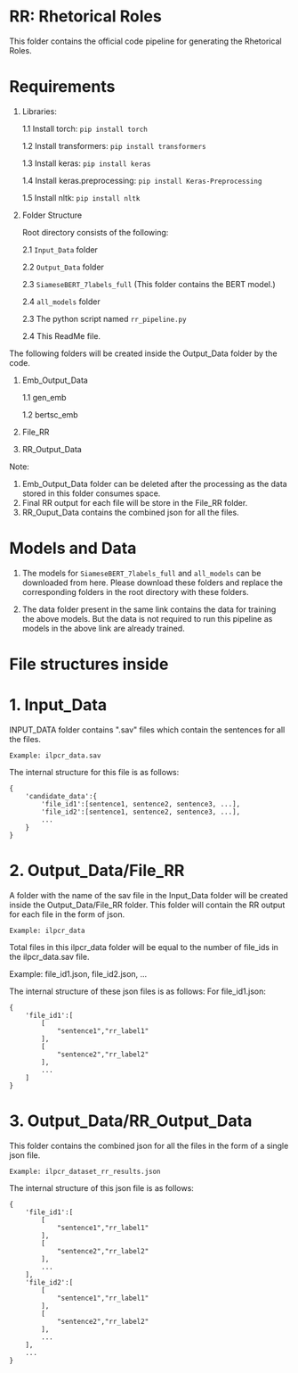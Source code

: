 # RR: Rhetorical Roles

This folder contains the official code pipeline for generating the Rhetorical Roles.

# Requirements

1. Libraries:

   1.1 Install torch: `pip install torch`

   1.2 Install transformers: `pip install transformers`

   1.3 Install keras: `pip install keras`

   1.4 Install keras.preprocessing: `pip install Keras-Preprocessing`

   1.5 Install nltk: `pip install nltk`

2. Folder Structure

   Root directory consists of the following:

   2.1 `Input_Data` folder

   2.2 `Output_Data` folder

   2.3 `SiameseBERT_7labels_full` (This folder contains the
   BERT model.)

   2.4 `all_models` folder

   2.3 The python script named `rr_pipeline.py`

   2.4 This ReadMe file.

The following folders will be created inside the Output_Data folder by the code.

1. Emb_Output_Data

   1.1 gen_emb

   1.2 bertsc_emb

2. File_RR

3. RR_Output_Data

Note:

1. Emb_Output_Data folder can be deleted after the processing as the data stored in this folder consumes space.
2. Final RR output for each file will be store in the File_RR folder.
3. RR_Ouput_Data contains the combined json for all the files.

# Models and Data
1. The models for `SiameseBERT_7labels_full` and `all_models` can be downloaded from here. Please download these folders and replace the corresponding folders in the root directory with these folders.

2. The data folder present in the same link contains the data for training the above models. But the data is not required to run this pipeline as models in the above link are already trained.
# File structures inside

# 1. Input_Data

INPUT_DATA folder contains ".sav" files which contain the sentences for all the files.

    Example: ilpcr_data.sav

The internal structure for this file is as follows:

    {
        'candidate_data':{
            'file_id1':[sentence1, sentence2, sentence3, ...],
            'file_id2':[sentence1, sentence2, sentence3, ...],
            ...
        }
    }

# 2. Output_Data/File_RR

A folder with the name of the sav file in the Input_Data folder will be created inside the Output_Data/File_RR folder. This folder will contain the RR output for each file in the form of json.

    Example: ilpcr_data

Total files in this ilpcr_data folder will be equal to the number of file_ids in the ilpcr_data.sav file.

Example: file_id1.json, file_id2.json, ...

The internal structure of these json files is as follows:
For file_id1.json:

    {
        'file_id1':[
            [
                "sentence1","rr_label1"
            ],
            [
                "sentence2","rr_label2"
            ],
            ...
        ]
    }

# 3. Output_Data/RR_Output_Data

This folder contains the combined json for all the files in the form of a single json file.

    Example: ilpcr_dataset_rr_results.json

The internal structure of this json file is as follows:

    {
        'file_id1':[
            [
                "sentence1","rr_label1"
            ],
            [
                "sentence2","rr_label2"
            ],
            ...
        ],
        'file_id2':[
            [
                "sentence1","rr_label1"
            ],
            [
                "sentence2","rr_label2"
            ],
            ...
        ],
        ...
    }
